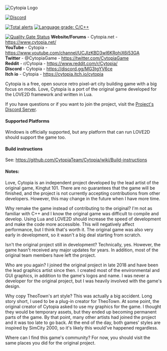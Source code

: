 ![Cytopia Logo](data/resources/images/app_icons/logo_big_textured.png?raw=1)

[![Discord](https://img.shields.io/discord/448344322887254018.svg?logo=discord)](https://discord.gg/qwa2H3G)

[![Total alerts](https://img.shields.io/lgtm/alerts/g/JimmySnails/Cytopia.svg?logo=lgtm&logoWidth=18)](https://lgtm.com/projects/g/JimmySnails/Cytopia/alerts/)
[![Language grade: C/C++](https://img.shields.io/lgtm/grade/cpp/g/JimmySnails/Cytopia.svg?logo=lgtm&logoWidth=18)](https://lgtm.com/projects/g/JimmySnails/Cytopia/context:cpp)

[![Quality Gate Status](https://sonarcloud.io/api/project_badges/measure?project=cytopia&metric=alert_status)](https://sonarcloud.io/dashboard?id=cytopia)
<b>Website/Forums</b> - Cytopia.net - <https://www.cytopia.net/><br>
<b>YouTube</b> - Cytopia - <https://www.youtube.com/channel/UCJIzKBD3wl6KRohiX6i53GA><br>
<b>Twitter</b> - @CytopiaGame - <https://twitter.com/CytopiaGame><br>
<b>Reddit</b> - r/Cytopia - <https://www.reddit.com/r/Cytopia/><br>
<b>Discord</b> - Cytopia - <https://discord.gg/MG3tgYV6ce><br>
<b>Itch io</b> - Cytopia - <https://cytopia.itch.io/cytopia><br>

Cytopia is a free, open source retro pixel-art city building game with a big focus on mods. Love, Cytopia is a port of the original game developed for the LOVE2D framework and written in Lua.

If you have questions or if you want to join the project, visit the [Project's Discord Server](https://discord.gg/qwa2H3G).

#### Supported Platforms

Windows is officially supported, but any platform that can run LOVE2D should support the game too.

#### Build instructions

See: <https://github.com/CytopiaTeam/Cytopia/wiki/Build-instructions>

#### Notes:

Love, Cytopia is an independent project developed by the lead artist of the original game, Kingtut 101. There are no guarantees that the game will be finished, and the project is not currently accepting contributions from other developers. However, this may change in the future when I have more time.

Why remake the game instead of contributing to the original?
I'm not as familiar with C++ and I know the original game was difficult to compile and develop. Using Lua and LOVE2D should increase the speed of development and make the code more accessible. This will negatively affect performance, but I think that's worth it. The original game was also very early in development, so it wasn't a big deal starting from scratch.

Isn't the original project still in development?
Technically, yes. However, the game hasn't received any major updates for years. In addition, most of the original team members have left the project.

Who are you again?
I joined the original project in late 2018 and have been the lead graphics artist since then. I created most of the environmental and GUI graphics, in addition to the game's logos and name. I was never a developer for the original project, but I was heavily involved with the game's design.

Why copy TheoTown's art style?
This was actually a big accident. Long story short, I used to be a plug-in creator for TheoTown. At some point, the original creator of Cytopia asked to use my graphics for the game. I thought they would be temporary assets, but they ended up becoming permanent parts of the game. By that point, many other artists had joined the project and it was too late to go back. At the end of the day, both games' styles are inspired by SimCity 2000, so it's likely this would've happened regardless.

Where can I find this game's community?
For now, you should visit the same places you did for the original project.
